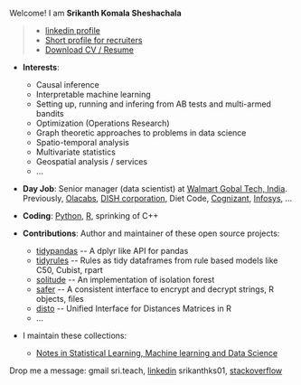 Welcome! I am **Srikanth Komala Sheshachala** 

> - [linkedin profile](https://www.linkedin.com/in/srikanthks01)
> - [Short profile for recruiters](https://raw.githubusercontent.com/talegari/talegari/main/work_snippet_for_headhunters.txt)
> - [Download CV / Resume](http://bit.ly/cv_srikanthks)

- **Interests**: 
    - Causal inference
    - Interpretable machine learning
    - Setting up, running and infering from AB tests and multi-armed bandits
    - Optimization (Operations Research)
    - Graph theoretic approaches to problems in data science
    - Spatio-temporal analysis
    - Multivariate statistics
    - Geospatial analysis / services
    - ...
     
- **Day Job**: Senior manager (data scientist) at [Walmart Gobal Tech, India](https://one.walmart.com/content/globaltechindia/en_in/about-us.html). Previously, [Olacabs](https://www.olacabs.com/), [DISH corporation](https://www.dish.com/), Diet Code, [Cognizant](https://www.cognizant.com/), [Infosys](https://www.infosys.com/), ...

- **Coding**: [Python](https://www.python.org/), [R](https://www.r-project.org/), sprinking of C++    
    
- **Contributions**: Author and maintainer of these open source projects: 
  
  - [tidypandas](https://github.com/talegari/tidypandas) -- A dplyr like API for pandas
  - [tidyrules](https://github.com/talegari/tidyrules) -- Rules as tidy dataframes from rule based models like C50, Cubist, rpart
  - [solitude](https://github.com/talegari/solitude) -- An implementation of isolation forest
  - [safer](https://github.com/talegari/safer) -- A consistent interface to encrypt and decrypt strings, R objects, files 
  - [disto](https://github.com/talegari/disto) -- Unified Interface for Distances Matrices in R
  - ...

- I maintain these collections: 
  - [Notes in Statistical Learning, Machine learning and Data Science](https://github.com/talegari/statsLearningNotes)
  
 Drop me a message: gmail sri.teach, [linkedin](https://www.linkedin.com/in/srikanthks01/) srikanthks01, [stackoverflow](https://stackoverflow.com/users/5638196/talegari)
 
